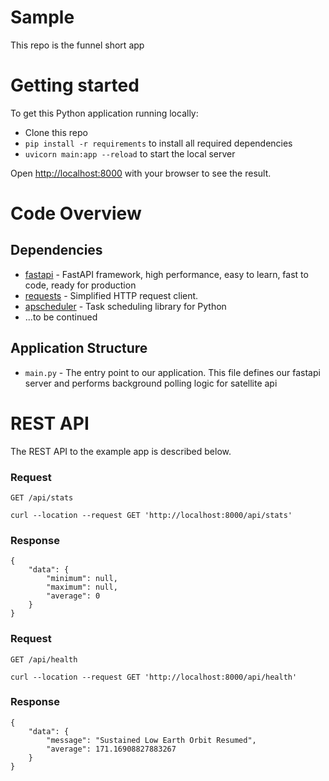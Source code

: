 # Sample

This repo is the funnel short app

# Getting started

To get this Python application running locally:

- Clone this repo
- `pip install -r requirements` to install all required dependencies
- `uvicorn main:app --reload` to start the local server

Open [http://localhost:8000](http://localhost:8000) with your browser to see the result.

# Code Overview

## Dependencies

- [fastapi](https://github.com/tiangolo/fastapi) - FastAPI framework, high performance, easy to learn, fast to code, ready for production
- [requests](https://github.com/request/request) - Simplified HTTP request client.
- [apscheduler](https://github.com/agronholm/apscheduler) - Task scheduling library for Python
- ...to be continued


## Application Structure

- `main.py` - The entry point to our application. This file defines our fastapi server and performs background polling logic for satellite api

# REST API

The REST API to the example app is described below.

### Request

`GET /api/stats`

    curl --location --request GET 'http://localhost:8000/api/stats'

### Response

    {
        "data": {
            "minimum": null,
            "maximum": null,
            "average": 0
        }
    }

### Request

`GET /api/health`

    curl --location --request GET 'http://localhost:8000/api/health' 

### Response
    {
        "data": {
            "message": "Sustained Low Earth Orbit Resumed",
            "average": 171.16908827883267
        }
    }
